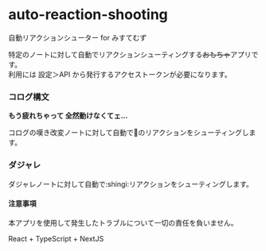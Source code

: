 # auto-reaction-shooting

自動リアクションシューター for みすてむず

特定のノートに対して自動でリアクションシューティングする~~おもちゃ~~アプリです。  
利用には 設定＞API から発行するアクセストークンが必要になります。

### コログ構文
**もう疲れちゃって 全然動けなくてェ…**

コログの嘆き改変ノートに対して自動で🚀のリアクションをシューティングします。  

### ダジャレ

ダジャレノートに対して自動で:shingi:リアクションをシューティングします。

#### 注意事項
本アプリを使用して発生したトラブルについて一切の責任を負いません。

React + TypeScript + NextJS
